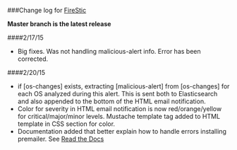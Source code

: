 ###Change log for [FireStic](https://github.com/spcampbell/FireStic)

**Master branch is the latest release**

####2/17/15
- Big fixes. Was not handling malicious-alert info. Error has been corrected.

####2/20/15
- if [os-changes] exists, extracting [malicious-alert] from [os-changes] for each OS analyzed during this alert. This is sent both to Elasticsearch and also appended to the bottom of the HTML email notification.
- Color for severity in HTML email notification is now red/orange/yellow for critical/major/minor levels. Mustache template tag added to HTML template in CSS section for color.
- Documentation added that better explain how to handle errors installing premailer. See [Read the Docs](http://firestic.rtfd.org/)